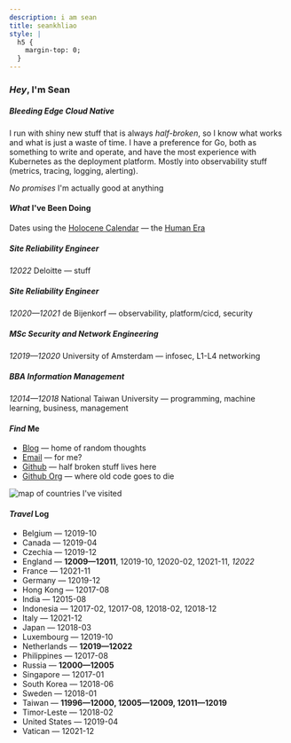```yaml
---
description: i am sean
title: seankhliao
style: |
  h5 {
    margin-top: 0;
  }
---
```


### _Hey_, I'm Sean

##### _Bleeding_ Edge Cloud Native

I run with shiny new stuff that is always _half-broken_,
so I know what works and what is just a waste of time.
I have a preference for Go, both as something to write and operate,
and have the most experience with Kubernetes as the deployment platform.
Mostly into observability stuff (metrics, tracing, logging, alerting).

_No promises_ I'm actually good at anything

#### _What_ I've Been Doing

Dates using the
[Holocene Calendar](https://en.wikipedia.org/wiki/Holocene_calendar)
— the [Human Era](https://www.youtube.com/watch?v=czgOWmtGVGs)

##### _Site_ Reliability Engineer

_12022_ Deloitte — stuff

##### _Site_ Reliability Engineer

_12020—12021_ de Bijenkorf — observability, platform/cicd, security

##### _MSc_ Security and Network Engineering

_12019—12020_ University of Amsterdam — infosec, L1-L4 networking

##### _BBA_ Information Management

_12014—12018_ National Taiwan University — programming, machine learning, business, management

#### _Find_ Me

- [Blog](/blog/) — home of random thoughts
- [Email](mailto:sean@seankhliao.com) — for me?
- [Github](https://github.com/seankhliao) — half broken stuff lives here
- [Github Org](https://github.com/erred) — where old code goes to die

![map of countries I've visited](/static/map.webp)

#### _Travel_ Log

- Belgium — 12019-10
- Canada — 12019-04
- Czechia — 12019-12
- England — __12009—12011__, 12019-10, 12020-02, 12021-11, _12022_
- France — 12021-11
- Germany — 12019-12
- Hong Kong — 12017-08
- India — 12015-08
- Indonesia — 12017-02, 12017-08, 12018-02, 12018-12
- Italy — 12021-12
- Japan — 12018-03
- Luxembourg — 12019-10
- Netherlands — __12019—12022__
- Philippines — 12017-08
- Russia — __12000—12005__
- Singapore — 12017-01
- South Korea — 12018-06
- Sweden — 12018-01
- Taiwan — __11996—12000, 12005—12009, 12011—12019__
- Timor-Leste — 12018-02
- United States — 12019-04
- Vatican — 12021-12
